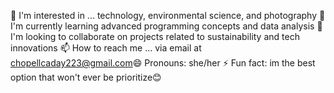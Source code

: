 👀 I'm interested in ...
technology, environmental science, and photography
🌱 I'm currently learning
advanced programming concepts and data analysis
💞 I'm looking to collaborate on
projects related to sustainability and tech innovations
📫 How to reach me ...
via email at chopellcaday223@gmail.com😄 Pronouns:
she/her
⚡ Fun fact:
im the best option that won't ever be prioritize😊
